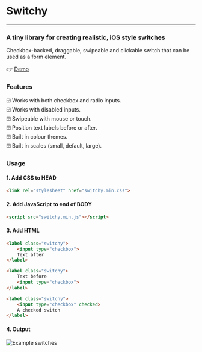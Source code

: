 # Switchy
---

### A tiny library for creating realistic, iOS style switches

Checkbox-backed, draggable, swipeable and clickable switch that can be used as a form element.

👉 [Demo](http://3rror404.github.io/switchy/demo)

### Features

☑️ Works with both checkbox and radio inputs.  
☑️ Works with disabled inputs.  
☑️ Swipeable with mouse or touch.  
☑️ Position text labels before or after.  
☑️ Built in colour themes.  
☑️ Built in scales (small, default, large).  

### Usage

#### 1. Add CSS to HEAD
```html
<link rel="stylesheet" href="switchy.min.css">
```

#### 2. Add JavaScript to end of BODY
```html
<script src="switchy.min.js"></script>
```

#### 3. Add HTML
```html
<label class="switchy">
    <input type="checkbox">
    Text after
</label>

<label class="switchy">
    Text before
    <input type="checkbox">
</label>

<label class="switchy">
    <input type="checkbox" checked>
    A checked switch
</label>
````

#### 4. Output

<img src="../demo/example-switches.png" alt="Example switches">
